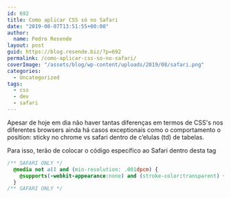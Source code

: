 ```yaml
---
id: 692
title: Como aplicar CSS só no Safari
date: "2019-08-07T13:51:55+00:00"
author:
  name: Pedro Resende
layout: post
guid: https://blog.resende.biz/?p=692
permalink: /como-aplicar-css-so-no-safari/
coverImage: "/assets/blog/wp-content/uploads/2019/08/safari.png"
categories:
  - Uncategorized
tags:
  - css
  - dev
  - safari
---
```


Apesar de hoje em dia não haver tantas diferenças em termos de CSS's nos diferentes browsers ainda há casos exceptionais como o comportamento o position: sticky no chrome vs safari dentro de c&#8217;elulas (td) de tabelas.

Para isso, terão de colocar o código específico ao Safari dentro desta tag

```css
/** SAFARI ONLY */
  @media not all and (min-resolution: .001dpcm) {
    @supports(-webkit-appearance:none) and (stroke-color:transparent) { ... }
  }
/** SAFARI ONLY */
``` 